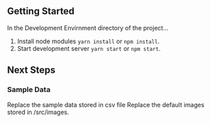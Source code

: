 ﻿## Getting Started

In the Development Envirnment directory of the project...

1. Install node modules `yarn install` or `npm install`.
2. Start development server `yarn start` or `npm start`.

## Next Steps


### Sample Data

Replace the sample data stored in csv file
Replace the default images stored in /src/images.


